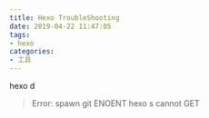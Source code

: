 ```yaml
---
title: Hexo TroubleShooting
date: 2019-04-22 11:47:05
tags:
- hexo
categories: 
- 工具
---
```

hexo d
> Error: spawn git ENOENT
hexo s
> cannot GET 

